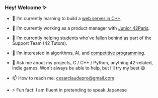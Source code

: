 ### Hey! Welcome ✨

- 🌱 I’m currently learning to build a [web server in C++](https://github.com/cclaude42/webserv).
- 🔭 I’m currently working as a product manager with [Junior 42Paris](https://paris.junior42.com/).
- 👯 I’m currently helping students who've fallen behind as part of the Support Team (42 Tutors).

- 🤩 I’m interested in algorithms, AI, and [competitive programming](https://www.codingame.com/profile/18b80b5bcc2d8e99a5927a177258e2142234663).
- 💬 Ask me about my projects, C / C++ / Python, anything 42-related, indie games. Won't always be able to help, but I'll try my best 😄
- 📫 How to reach me: [cesarclaudepro@gmail.com](mailto:cesarclaudepro@gmail.com)
- ⚡ Fun fact: I am fluent in pretending to speak Japanese
